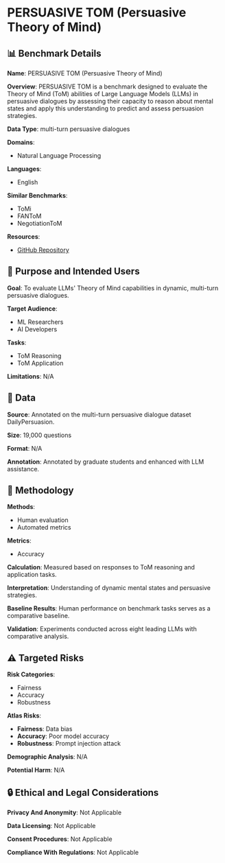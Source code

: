 # PERSUASIVE TOM (Persuasive Theory of Mind)

## 📊 Benchmark Details

**Name**: PERSUASIVE TOM (Persuasive Theory of Mind)

**Overview**: PERSUASIVE TOM is a benchmark designed to evaluate the Theory of Mind (ToM) abilities of Large Language Models (LLMs) in persuasive dialogues by assessing their capacity to reason about mental states and apply this understanding to predict and assess persuasion strategies.

**Data Type**: multi-turn persuasive dialogues

**Domains**:
- Natural Language Processing

**Languages**:
- English

**Similar Benchmarks**:
- ToMi
- FANToM
- NegotiationToM

**Resources**:
- [GitHub Repository](https://github.com/Yu-Fangxu/PersuasiveToM)

## 🎯 Purpose and Intended Users

**Goal**: To evaluate LLMs' Theory of Mind capabilities in dynamic, multi-turn persuasive dialogues.

**Target Audience**:
- ML Researchers
- AI Developers

**Tasks**:
- ToM Reasoning
- ToM Application

**Limitations**: N/A

## 💾 Data

**Source**: Annotated on the multi-turn persuasive dialogue dataset DailyPersuasion.

**Size**: 19,000 questions

**Format**: N/A

**Annotation**: Annotated by graduate students and enhanced with LLM assistance.

## 🔬 Methodology

**Methods**:
- Human evaluation
- Automated metrics

**Metrics**:
- Accuracy

**Calculation**: Measured based on responses to ToM reasoning and application tasks.

**Interpretation**: Understanding of dynamic mental states and persuasive strategies.

**Baseline Results**: Human performance on benchmark tasks serves as a comparative baseline.

**Validation**: Experiments conducted across eight leading LLMs with comparative analysis.

## ⚠️ Targeted Risks

**Risk Categories**:
- Fairness
- Accuracy
- Robustness

**Atlas Risks**:
- **Fairness**: Data bias
- **Accuracy**: Poor model accuracy
- **Robustness**: Prompt injection attack

**Demographic Analysis**: N/A

**Potential Harm**: N/A

## 🔒 Ethical and Legal Considerations

**Privacy And Anonymity**: Not Applicable

**Data Licensing**: Not Applicable

**Consent Procedures**: Not Applicable

**Compliance With Regulations**: Not Applicable
